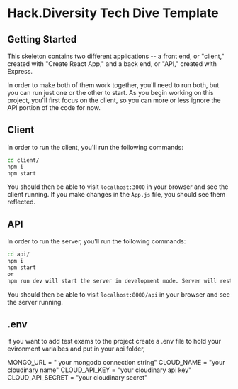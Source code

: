 # Hack.Diversity Tech Dive Template

## Getting Started

This skeleton contains two different applications -- a front end, or "client," created with "Create React App," and a back end, or "API," created with Express. 

In order to make both of them work together, you'll need to run both, but you can run just one or the other to start. As you begin working on this project, you'll first focus on the client, so you can more or less ignore the API portion of the code for now.

## Client
In order to run the client, you'll run the following commands:

```bash
cd client/
npm i
npm start
```

You should then be able to visit `localhost:3000` in your browser and see the client running. If you make changes in the `App.js` file, you should see them reflected.

## API
In order to run the server, you'll run the following commands:

```bash
cd api/
npm i
npm start
or 
npm run dev will start the server in development mode. Server will restart when a file is saved. 
```

You should then be able to visit `localhost:8000/api` in your browser and see the server running.

## .env

if you want to add test exams to the project
create a .env file to hold your evironment varialbes and put in your api folder, 

MONGO_URL =  " your mongodb connection string"
CLOUD_NAME =  "your cloudinary name"
CLOUD_API_KEY = "your cloudinary api key"
CLOUD_API_SECRET = "your cloudinary secret"

